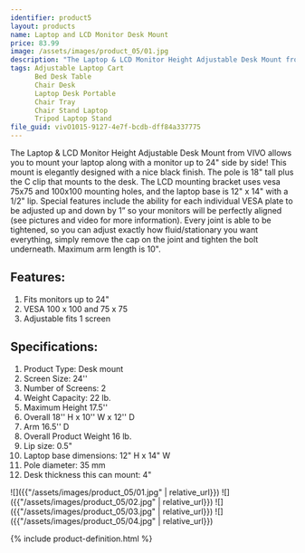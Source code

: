 ```yaml
---
identifier: product5
layout: products
name: Laptop and LCD Monitor Desk Mount
price: 83.99
image: /assets/images/product_05/01.jpg
description: "The Laptop & LCD Monitor Height Adjustable Desk Mount from VIVO allows you to mount your laptop along with a monitor up to 24'' side by side!"
tags: Adjustable Laptop Cart
      Bed Desk Table
      Chair Desk
      Laptop Desk Portable
      Chair Tray
      Chair Stand Laptop
      Tripod Laptop Stand
file_guid: vivO1015-9127-4e7f-bcdb-dff84a337775
---
```

The Laptop & LCD Monitor Height Adjustable Desk Mount from VIVO allows you to mount your laptop along with a monitor up to 24" side by side! This mount is elegantly designed with a nice black finish. The pole is 18" tall plus the C clip that mounts to the desk. The LCD mounting bracket uses vesa 75x75 and 100x100 mounting holes, and the laptop base is 12" x 14" with a 1/2" lip. Special features include the ability for each individual VESA plate to be adjusted up and down by 1” so your monitors will be perfectly aligned (see pictures and video for more information). Every joint is able to be tightened, so you can adjust exactly how fluid/stationary you want everything, simply remove the cap on the joint and tighten the bolt underneath. Maximum arm length is 10".

## Features:
1. Fits monitors up to 24"
2. VESA 100 x 100 and 75 x 75
3. Adjustable fits 1 screen


## Specifications:
1. Product Type: Desk mount
2. Screen Size: 24''
3. Number of Screens: 2
4. Weight Capacity: 22 lb.
5. Maximum Height 17.5''
6. Overall 18'' H x 10'' W x 12'' D
7. Arm 16.5'' D
8. Overall Product Weight 16 lb.
9. Lip size: 0.5"
10. Laptop base dimensions: 12" H x 14" W
11. Pole diameter: 35 mm
12. Desk thickness this can mount: 4"

![]({{"/assets/images/product_05/01.jpg" | relative_url}})
![]({{"/assets/images/product_05/02.jpg" | relative_url}})
![]({{"/assets/images/product_05/03.jpg" | relative_url}})
![]({{"/assets/images/product_05/04.jpg" | relative_url}})

<div class="call">
        {% include product-definition.html %}
</div>
<br>
<div class="powr-reviews" id="40210ce0_1589128351"></div><script src="https://www.powr.io/powr.js?platform=embed"></script>